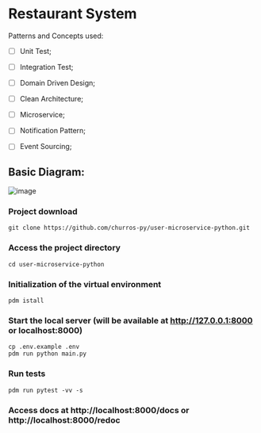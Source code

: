 # Restaurant System

Patterns and Concepts used:
- [ ] Unit Test;
- [ ] Integration Test;
- [ ] Domain Driven Design;
- [ ] Clean Architecture;
- [ ] Microservice;
- [ ] Notification Pattern;
- [ ] Event Sourcing;


## Basic Diagram:
![image](https://user-images.githubusercontent.com/55208546/204069761-6afa11f4-5a31-42ad-a16a-08372406a4df.png)

### Project download
```
git clone https://github.com/churros-py/user-microservice-python.git
```

### Access the project directory
```
cd user-microservice-python
```

### Initialization of the virtual environment
```
pdm istall
```

### Start the local server (will be available at http://127.0.0.1:8000 or localhost:8000)
```
cp .env.example .env
pdm run python main.py
```

### Run tests
```
pdm run pytest -vv -s
```

### Access docs at http://localhost:8000/docs or http://localhost:8000/redoc

